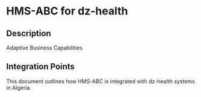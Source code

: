 # HMS-ABC for dz-health

## Description

Adaptive Business Capabilities

## Integration Points

This document outlines how HMS-ABC is integrated with dz-health systems in Algeria.
